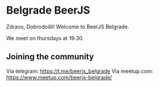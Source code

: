 # Belgrade BeerJS

Zdravo, Dobrodošli! Welcome to BeerJS Belgrade.

We meet on thursdays at 19:30.

## Joining the community

Via telegram: https://t.me/beerjs_belgrade
Via meetup.com: https://www.meetup.com/beerjs-belgrade/
